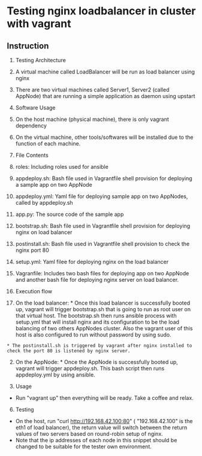# Testing nginx loadbalancer in cluster with vagrant

## Instruction

1. Testing Architecture

  1. A virtual machine called LoadBalancer will be run as load balancer using nginx
  2. There are two virtual machines called Server1, Server2 (called AppNode) that are running a simple application as daemon using upstart

2. Software Usage

  1. On the host machine (physical machine), there is only vagrant dependency
  2. On the virtual machine, other tools/softwares will be installed due to the function of each machine.

3. File Contents

  1. roles: Including roles used for ansible
  2. appdeploy.sh: Bash file used in Vagrantfile shell provision for deploying a sample app on two AppNode
  3. appdeploy.yml: Yaml file for deploying sample app on two AppNodes, called by appdeploy.sh
  4. app.py: The source code of the sample app
  5. bootstrap.sh: Bash file used in Vagrantfile shell provision for deploying nginx on load balancer
  6. postinstall.sh: Bash file used in Vagrantfile shell provision to check the nginx port 80
  7. setup.yml: Yaml filee for deploying nginx on the load balancer
  8. Vagranfile: Includes two bash files for deploying app on two AppNode and another bash file for deploying nginx server on load balancer.

4. Execution flow

  1. On the load balancer:
    * Once this load balancer is successfully booted up, vagrant will trigger bootstrap.sh that is going to run as root user on that virtual host. The bootstrap.sh then runs ansible process with setup.yml that will install nginx and its configuration to be the load balancing of two others AppNodes cluster. Also the vagrant user of this host is also configured to run without password by using sudo.

    * The postinstall.sh is triggered by vagrant after nginx installed to check the port 80 is listened by nginx server.

  2. On the AppNode:
    * Once the AppNode is successfully booted up, vagrant will trigger appdeploy.sh. This bash script then runs appdeploy.yml by using ansible.

5. Usage

  * Run "vagrant up" then everything will be ready. Take a coffee and relax.

6. Testing

  * On the host, run "curl http://192.168.42.100:80" ( "192.168.42.100" is the eth1 of load balancer), the return value will switch between the return values of two servers based on round-robin setup of nginx.
  * Note that the ip addresses of each node in this snippet should be changed to be suitable for the tester own environment.  

